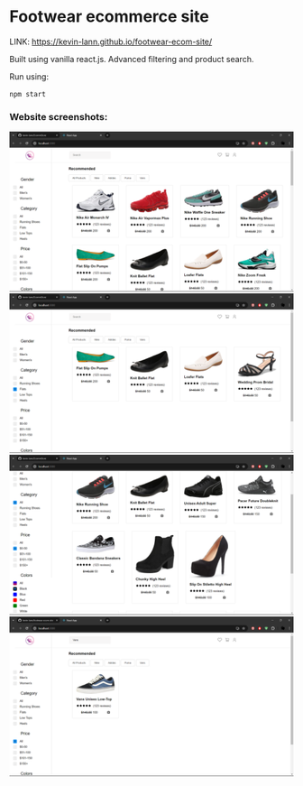 # Footwear ecommerce site

LINK: https://kevin-lann.github.io/footwear-ecom-site/

Built using vanilla react.js. Advanced filtering and product search.

Run using:

```
npm start
```

### Website screenshots:

![Thumb](./thumbnails/Screenshot%20(14).png)
![Thumb](./thumbnails/Screenshot%20(15).png)
![Thumb](./thumbnails/Screenshot%20(17).png)
![Thumb](./thumbnails/Screenshot%20(19).png)
